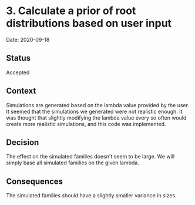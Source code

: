 # 3. Calculate a prior of root distributions based on user input

Date: 2020-09-18

## Status

Accepted

## Context

Simulations are generated based on the lambda value provided by the user. It seemed that the simulations
we generated were not realistic enough. It was thought that slightly modifying the lambda value every
so often would create more realistic simulations, and this code was implemented.

## Decision

The effect on the simulated families doesn't seem to be large. We will simply base all simulated families
on the given lambda.

## Consequences

The simulated families should have a slightly smaller variance in sizes.


